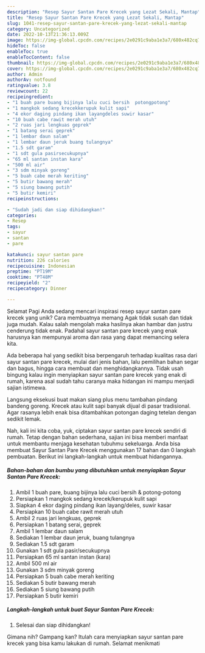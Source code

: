 ```yaml
---
description: "Resep Sayur Santan Pare Krecek yang Lezat Sekali, Mantap"
title: "Resep Sayur Santan Pare Krecek yang Lezat Sekali, Mantap"
slug: 1041-resep-sayur-santan-pare-krecek-yang-lezat-sekali-mantap
category: Uncategorized
date: 2022-10-13T21:36:13.009Z
image: https://img-global.cpcdn.com/recipes/2e0291c9aba1e3a7/680x482cq70/sayur-santan-pare-krecek-foto-resep-utama.jpg
hideToc: false
enableToc: true
enableTocContent: false
thumbnail: https://img-global.cpcdn.com/recipes/2e0291c9aba1e3a7/680x482cq70/sayur-santan-pare-krecek-foto-resep-utama.jpg
cover: https://img-global.cpcdn.com/recipes/2e0291c9aba1e3a7/680x482cq70/sayur-santan-pare-krecek-foto-resep-utama.jpg
author: Admin
authorAv: notfound
ratingvalue: 3.8
reviewcount: 22
recipeingredient:
- "1 buah pare buang bijinya lalu cuci bersih  potongpotong"
- "1 mangkok sedang krecekkerupuk kulit sapi"
- "4 ekor daging pindang ikan layangdeles suwir kasar"
- "10 buah cabe rawit merah utuh"
- "2 ruas jari lengkuas geprek"
- "1 batang serai geprek"
- "1 lembar daun salam"
- "1 lembar daun jeruk buang tulangnya"
- "1.5 sdt garam"
- "1 sdt gula pasirsecukupnya"
- "65 ml santan instan kara"
- "500 ml air"
- "3 sdm minyak goreng"
- "5 buah cabe merah keriting"
- "5 butir bawang merah"
- "5 siung bawang putih"
- "5 butir kemiri"
recipeinstructions:

- "Sudah jadi dan siap dihidangkan!"
categories:
- Resep
tags:
- sayur
- santan
- pare

katakunci: sayur santan pare 
nutrition: 226 calories
recipecuisine: Indonesian
preptime: "PT19M"
cooktime: "PT48M"
recipeyield: "2"
recipecategory: Dinner

---
```



Selamat Pagi Anda sedang mencari inspirasi resep sayur santan pare krecek yang unik? Cara membuatnya memang Agak tidak susah dan tidak juga mudah. Kalau salah mengolah maka hasilnya akan hambar dan justru cenderung tidak enak. Padahal sayur santan pare krecek yang enak harusnya kan mempunyai aroma dan rasa yang dapat memancing selera kita.


Ada beberapa hal yang sedikit bisa berpengaruh terhadap kualitas rasa dari sayur santan pare krecek, mulai dari jenis bahan, lalu pemilihan bahan segar dan bagus, hingga cara membuat dan menghidangkannya. Tidak usah bingung kalau ingin menyiapkan sayur santan pare krecek yang enak di rumah, karena asal sudah tahu caranya maka hidangan ini mampu menjadi sajian istimewa.

Langsung eksekusi buat makan siang plus menu tambahan pindang bandeng goreng. Krecek atau kulit sapi banyak dijual di pasar tradisional. Agar rasanya lebih enak bisa ditambahkan potongan daging tetelan dengan sedikit lemak.


Nah, kali ini kita coba, yuk, ciptakan sayur santan pare krecek sendiri di rumah. Tetap dengan bahan sederhana, sajian ini bisa memberi manfaat untuk membantu menjaga kesehatan tubuhmu sekeluarga. Anda bisa membuat Sayur Santan Pare Krecek menggunakan 17 bahan dan 0 langkah pembuatan. Berikut ini langkah-langkah untuk membuat hidangannya.

<!--inarticleads1-->

##### Bahan-bahan dan bumbu yang dibutuhkan untuk menyiapkan Sayur Santan Pare Krecek:

1. Ambil 1 buah pare, buang bijinya lalu cuci bersih &amp; potong-potong
1. Persiapkan 1 mangkok sedang krecek/kerupuk kulit sapi
1. Siapkan 4 ekor daging pindang ikan layang/deles, suwir kasar
1. Persiapkan 10 buah cabe rawit merah utuh
1. Ambil 2 ruas jari lengkuas, geprek
1. Persiapkan 1 batang serai, geprek
1. Ambil 1 lembar daun salam
1. Sediakan 1 lembar daun jeruk, buang tulangnya
1. Sediakan 1.5 sdt garam
1. Gunakan 1 sdt gula pasir/secukupnya
1. Persiapkan 65 ml santan instan (kara)
1. Ambil 500 ml air
1. Gunakan 3 sdm minyak goreng
1. Persiapkan 5 buah cabe merah keriting
1. Sediakan 5 butir bawang merah
1. Sediakan 5 siung bawang putih
1. Persiapkan 5 butir kemiri




<!--inarticleads2-->

##### Langkah-langkah untuk buat Sayur Santan Pare Krecek:


1. Selesai dan siap dihidangkan!



Gimana nih? Gampang kan? Itulah cara menyiapkan sayur santan pare krecek yang bisa kamu lakukan di rumah. Selamat menikmati
